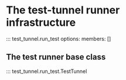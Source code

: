 <!--
SPDX-FileCopyrightText: Peter Pentchev <roam@ringlet.net>
SPDX-License-Identifier: BSD-2-Clause
-->

# The test-tunnel runner infrastructure

::: test_tunnel.run_test
    options:
      members: []

## The test runner base class

::: test_tunnel.run_test.TestTunnel
